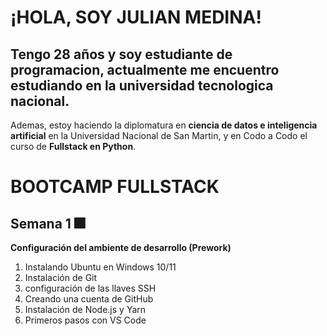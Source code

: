 # ¡HOLA, SOY JULIAN MEDINA!
## Tengo 28 años y soy estudiante de programacion, actualmente me encuentro estudiando en la universidad tecnologica nacional.
Ademas, estoy haciendo la diplomatura en **ciencia de datos e inteligencia artificial** en la Universidad Nacional de San Martin, y en Codo a Codo el curso de **Fullstack en Python**.

# BOOTCAMP FULLSTACK
## Semana 1 🎆
**Configuración del ambiente de desarrollo (Prework)**

1. Instalando Ubuntu en Windows 10/11
2. Instalación de Git
3. configuración de las llaves SSH
4. Creando una cuenta de GitHub
5. Instalación de Node.js y Yarn
6. Primeros pasos con VS Code
